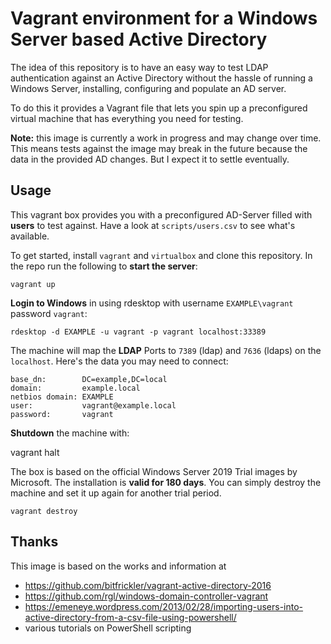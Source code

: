 # Vagrant environment for a Windows Server based Active Directory

The idea of this repository is to have an easy way to test LDAP authentication against an Active Directory without the hassle of running a Windows Server, installing, configuring and populate an AD server.

To do this it provides a Vagrant file that lets you spin up a preconfigured virtual machine that has everything you need for testing.

**Note:** this image is currently a work in progress and may change over time. This means tests against the image may break in the future because the data in the provided AD changes. But I expect it to settle eventually.

## Usage

This vagrant box provides you with a preconfigured AD-Server filled with **users** to test against. Have a look at `scripts/users.csv` to see what's available.

To get started, install `vagrant` and `virtualbox` and clone this repository. In the repo run the following to **start the server**:

    vagrant up

**Login to Windows** in using rdesktop with username `EXAMPLE\vagrant` password `vagrant`:

    rdesktop -d EXAMPLE -u vagrant -p vagrant localhost:33389

The machine will map the **LDAP** Ports to `7389` (ldap) and `7636` (ldaps) on the `localhost`. Here's the data you may need to connect:

    base_dn:        DC=example,DC=local
    domain:         example.local
    netbios domain: EXAMPLE
    user:           vagrant@example.local
    password:       vagrant
    
**Shutdown** the machine with:

   vagrant halt

The box is based on the official Windows Server 2019 Trial images by Microsoft. The installation is **valid for 180 days**. You can simply destroy the machine and set it up again for another trial period.

    vagrant destroy

## Thanks

This image is based on the works and information at

  * https://github.com/bitfrickler/vagrant-active-directory-2016
  * https://github.com/rgl/windows-domain-controller-vagrant
  * https://emeneye.wordpress.com/2013/02/28/importing-users-into-active-directory-from-a-csv-file-using-powershell/
  * various tutorials on PowerShell scripting
